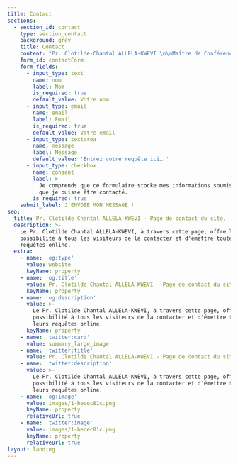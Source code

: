 ```yaml
---
title: Contact
sections:
  - section_id: contact
    type: section_contact
    background: gray
    title: Contact
    content: "Pr. Clotilde-Chantal ALLELA-KWEVI \n\nMaître de Conférences, Art et Littérature hispano-américains <br>Université Omar Bongo <br> Faculté de Lettres et Sciences Humaines <br> Département\_ d’Etudes Ibériques et Latino-américaines <br> BP: 17004 | Tél: (+241) 01-73-76-42 <br> Libreville (GABON) <br>\n<yachadee1208@gmail.com> <br> <clotilde.allela@yahoo.com>\n\n"
    form_id: contactForm
    form_fields:
      - input_type: text
        name: nom
        label: Nom
        is_required: true
        default_value: Votre nom
      - input_type: email
        name: email
        label: Email
        is_required: true
        default_value: Votre email
      - input_type: textarea
        name: message
        label: Message
        default_value: 'Entrez votre requête ici… '
      - input_type: checkbox
        name: consent
        label: >-
          Je comprends que ce formulaire stocke mes informations soumises afin
          que je puisse être contacté.
        is_required: true
    submit_label: J'ENVOIE MON MESSAGE !
seo:
  title: Pr. Clotilde Chantal ALLELA-KWEVI - Page de contact du site.
  description: >-
    Le Pr. Clotilde Chantal ALLELA-KWEVI, à travers cette page, offre la
    possibilité à tous les visiteurs de la contacter et d'émettre toutes leurs
    requêtes online.
  extra:
    - name: 'og:type'
      value: website
      keyName: property
    - name: 'og:title'
      value: Pr. Clotilde Chantal ALLELA-KWEVI - Page de contact du site.
      keyName: property
    - name: 'og:description'
      value: >-
        Le Pr. Clotilde Chantal ALLELA-KWEVI, à travers cette page, offre la
        possibilité à tous les visiteurs de la contacter et d'émettre toutes
        leurs requêtes online.
      keyName: property
    - name: 'twitter:card'
      value: summary_large_image
    - name: 'twitter:title'
      value: Pr. Clotilde Chantal ALLELA-KWEVI - Page de contact du site.
    - name: 'twitter:description'
      value: >-
        Le Pr. Clotilde Chantal ALLELA-KWEVI, à travers cette page, offre la
        possibilité à tous les visiteurs de la contacter et d'émettre toutes
        leurs requêtes online.
    - name: 'og:image'
      value: images/1-becec81c.png
      keyName: property
      relativeUrl: true
    - name: 'twitter:image'
      value: images/1-becec81c.png
      keyName: property
      relativeUrl: true
layout: landing
---
```


